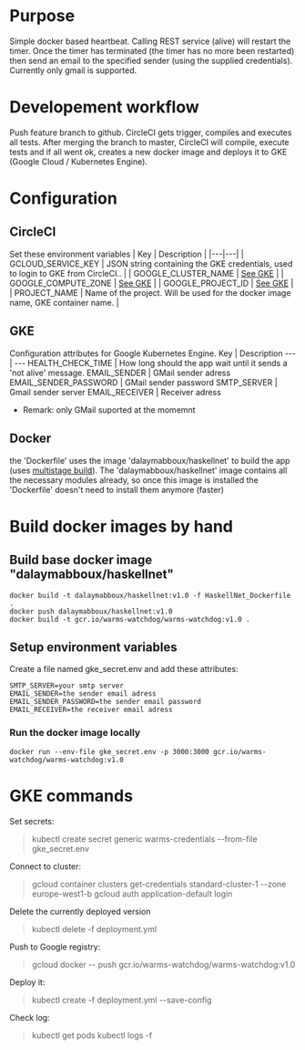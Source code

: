 # Purpose
Simple docker based heartbeat. Calling REST service (alive) will restart the timer. Once the timer has terminated (the timer has no more been restarted) then send an email to the specified sender (using the supplied credentials). Currently only gmail is supported.

# Developement workflow
Push feature branch to github. CircleCI gets trigger, compiles and executes all tests. After merging the branch to master, CircleCI will compile, execute tests and if all went ok, creates a new docker image and deploys it to GKE (Google Cloud / Kubernetes Engine).

# Configuration
## CircleCI
Set these environment variables
| Key | Description |
|---|---|
| GCLOUD_SERVICE_KEY | JSON string containing the GKE credentials, used to login to GKE from CircleCI.. |
| GOOGLE_CLUSTER_NAME | [See GKE](https://cloud.google.com/kubernetes-engine/docs/how-to/managing-clusters) |
| GOOGLE_COMPUTE_ZONE | [See GKE](https://cloud.google.com/kubernetes-engine/docs/how-to/managing-clusters) |
| GOOGLE_PROJECT_ID | [See GKE](https://cloud.google.com/kubernetes-engine/docs/how-to/managing-clusters) |
| PROJECT_NAME | Name of the project. Will be used for the docker image name, GKE container name. |

## GKE
Configuration attributes for Google Kubernetes Engine.
Key | Description
--- | ---
HEALTH_CHECK_TIME | How long should the app wait until it sends a 'not alive' message.
EMAIL_SENDER | GMail sender adress
EMAIL_SENDER_PASSWORD | GMail  sender password
SMTP_SERVER | Gmail sender server
EMAIL_RECEIVER | Receiver adress
* Remark: only GMail suported at the momemnt

## Docker
the 'Dockerfile' uses the image 'dalaymabboux/haskellnet' to build the app (uses [multistage build](https://docs.docker.com/develop/develop-images/multistage-build/)).
The 'dalaymabboux/haskellnet' image contains all the necessary modules already, so once this image is installed the 'Dockerfile' doesn't need to install them anymore (faster)

# Build docker images by hand
## Build base docker image "dalaymabboux/haskellnet"
```shell
docker build -t dalaymabboux/haskellnet:v1.0 -f HaskellNet_Dockerfile .
docker push dalaymabboux/haskellnet:v1.0
docker build -t gcr.io/warms-watchdog/warms-watchdog:v1.0 .
```
## Setup environment variables
Create a file named gke_secret.env and add these attributes:

```
SMTP_SERVER=your smtp server
EMAIL_SENDER=the sender email adress
EMAIL_SENDER_PASSWORD=the sender email password
EMAIL_RECEIVER=the receiver email adress
```
### Run the docker image locally
```
docker run --env-file gke_secret.env -p 3000:3000 gcr.io/warms-watchdog/warms-watchdog:v1.0
```

# GKE commands
Set secrets:
> kubectl create secret generic warms-credentials --from-file gke_secret.env

Connect to cluster:
> gcloud container clusters get-credentials standard-cluster-1 --zone europe-west1-b
> gcloud auth application-default login

Delete the currently deployed version
> kubectl delete -f deployment.yml

Push to Google registry:
> gcloud docker -- push gcr.io/warms-watchdog/warms-watchdog:v1.0

Deploy it:
> kubectl create -f deployment.yml --save-config

Check log:
> kubectl get pods
> kubectl logs -f <pod-id>
